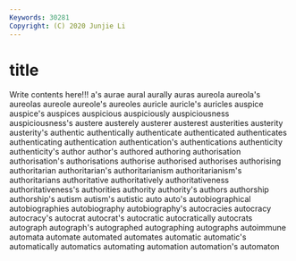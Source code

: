 ```yaml
---
Keywords: 30281
Copyright: (C) 2020 Junjie Li
---
```


# title

Write contents here!!!
a's 
aurae 
aural 
aurally 
auras 
aureola 
aureola's 
aureolas 
aureole
aureole's 
aureoles 
auricle 
auricle's 
auricles 
auspice 
auspice's 
auspices 
auspicious 
auspiciously
auspiciousness 
auspiciousness's 
austere 
austerely 
austerer 
austerest 
austerities 
austerity 
austerity's 
authentic
authentically 
authenticate 
authenticated 
authenticates 
authenticating 
authentication 
authentication's 
authentications 
authenticity 
authenticity's
author 
author's 
authored 
authoring 
authorisation 
authorisation's 
authorisations 
authorise 
authorised 
authorises
authorising 
authoritarian 
authoritarian's 
authoritarianism 
authoritarianism's 
authoritarians 
authoritative 
authoritatively 
authoritativeness 
authoritativeness's
authorities 
authority 
authority's 
authors 
authorship 
authorship's 
autism 
autism's 
autistic 
auto
auto's 
autobiographical 
autobiographies 
autobiography 
autobiography's 
autocracies 
autocracy 
autocracy's 
autocrat 
autocrat's
autocratic 
autocratically 
autocrats 
autograph 
autograph's 
autographed 
autographing 
autographs 
autoimmune 
automata
automate 
automated 
automates 
automatic 
automatic's 
automatically 
automatics 
automating 
automation 
automation's
automaton 
